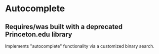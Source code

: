 # **Autocomplete**
## Requires/was built with a deprecated Princeton.edu library
Implements "autocomplete" functionality via a customized binary search.
